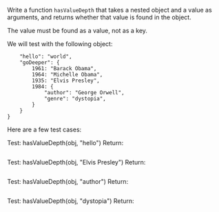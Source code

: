 Write a function `hasValueDepth` that takes a nested object and a value as arguments, and returns whether that value is found in the object.

The value must be found as a value, not as a key.


We will test with the following object:

```var obj = {
    "hello": "world",
    "goDeeper": {
        1961: "Barack Obama",
        1964: "Michelle Obama",
        1935: "Elvis Presley",
        1984: {
            "author": "George Orwell",
            "genre": "dystopia",
        }
    }
}
```

Here are a few test cases:

Test:   hasValueDepth(obj, "hello")
Return:
```false
```

Test:   hasValueDepth(obj, "Elvis Presley")
Return:
```true
```

Test:   hasValueDepth(obj, "author")
Return:
```false
```

Test:   hasValueDepth(obj, "dystopia")
Return:
```true
```
